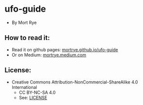 
# ufo-guide
* By Mort Rye


## How to read it:
* Read it on github pages: [mortrye.github.io/ufo-guide](http://mortrye.github.io/ufo-guide)
* Or on Medium: [mortrye.medium.com](http://mortrye.medium.com)


## License:
* Creative Commons Attribution-NonCommercial-ShareAlike 4.0 International
	* CC BY-NC-SA 4.0
	* See: [LICENSE](./LICENSE)


